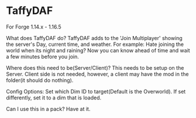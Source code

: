 # TaffyDAF
For Forge 1.14.x - 1.16.5

What does TaffyDAF do?
TaffyDAF adds to the 'Join Multiplayer' showing the server's Day, current time, and weather.
For example: Hate joining the world when its night and raining? Now you can know ahead of time and wait a few minutes before you join. 

Where does this need to be(Server/Client)?
This needs to be setup on the Server. Client side is not needed, however, a client may have the mod in the folder(it should do nothing).

Config Options:
Set which Dim ID to target(Default is the Overworld). If set differently, set it to a dim that is loaded.

Can I use this in a pack?
Have at it.
